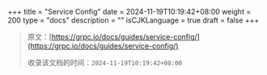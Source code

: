 +++
title = "Service Config"
date = 2024-11-19T10:19:42+08:00
weight = 200
type = "docs"
description = ""
isCJKLanguage = true
draft = false
+++

> 原文：[https://grpc.io/docs/guides/service-config/](https://grpc.io/docs/guides/service-config/)
>
> 收录该文档的时间：`2024-11-19T10:19:42+08:00`
